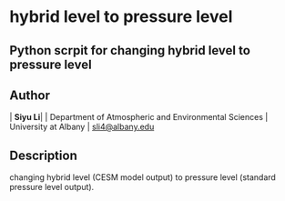 
hybrid level to pressure level
================

 Python scrpit for changing hybrid level to pressure level
----------


Author
--------------
| **Siyu Li**| 
| Department of Atmospheric and Environmental Sciences 
| University at Albany 
| sli4@albany.edu 


Description
--------------
changing hybrid level (CESM model output) to pressure level (standard pressure level output).
